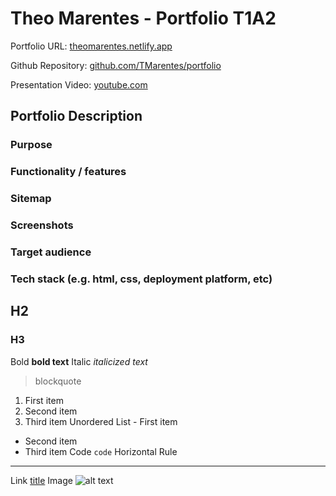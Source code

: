 # Theo Marentes - Portfolio T1A2

Portfolio URL: [theomarentes.netlify.app](https://theomarentes.netlify.app/)

Github Repository: [github.com/TMarentes/portfolio](https://github.com/TMarentes/portfolio)

Presentation Video: [youtube.com](https://github.com/TMarentes/portfolio)

## Portfolio Description
### Purpose
### Functionality / features
### Sitemap
### Screenshots
### Target audience
### Tech stack (e.g. html, css, deployment platform, etc)

## H2
### H3
Bold	**bold text**
Italic	*italicized text*
> blockquote
1. First item
2. Second item
3. Third item
Unordered List	- First item
- Second item
- Third item
Code	`code`
Horizontal Rule	
---
Link	[title](https://www.example.com)
Image	![alt text](image.jpg)